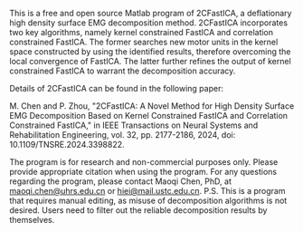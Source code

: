 This is a free and open source Matlab program of 2CFastICA, a deflationary high density surface EMG decomposition method. 
2CFastICA incorporates two key algorithms, namely kernel constrained FastICA and correlation constrained FastICA. 
The former searches new motor units in the kernel space constructed by using the identified results, therefore overcoming the local convergence of FastICA.
The latter further refines the output of kernel constrained FastICA to warrant the decomposition accuracy.

Details of 2CFastICA can be found in the following paper:

M. Chen and P. Zhou, "2CFastICA: A Novel Method for High Density Surface EMG Decomposition Based on Kernel Constrained FastICA and Correlation Constrained FastICA," in IEEE Transactions on Neural Systems and Rehabilitation Engineering, vol. 32, pp. 2177-2186, 2024, doi: 10.1109/TNSRE.2024.3398822.

The program is for research and non-commercial purposes only. Please provide appropriate citation when using the program.
For any questions regarding the program, please contact Maoqi Chen, PhD, at maoqi.chen@uhrs.edu.cn or hiei@mail.ustc.edu.cn.
P.S. This is a program that requires manual editing, as misuse of decomposition algorithms is not desired. Users need to filter out the reliable decomposition results by themselves.
